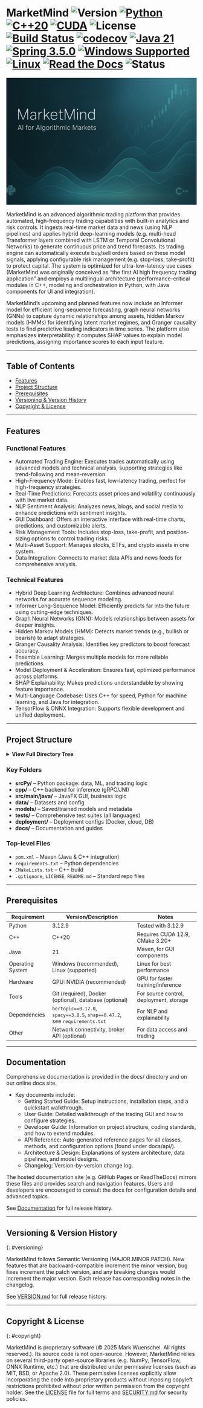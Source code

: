 # MarketMind ![Version](https://img.shields.io/badge/version-1.11.0-blue) [![Python](https://img.shields.io/badge/Python-3.12.9-3776AB?style=flat-square&logo=python)](https://www.python.org/) [![C++20](https://img.shields.io/badge/C%2B%2B-20-00599C?style=flat-square&logo=cplusplus)](https://isocpp.org/) [![CUDA](https://img.shields.io/badge/CUDA-12.9-76B900?style=flat-square&logo=nvidia)](https://developer.nvidia.com/cuda-toolkit) ![License](https://img.shields.io/badge/license-Proprietary-red) [![Build Status](https://img.shields.io/github/actions/workflow/status/Nalakram/QuantAIvus/ci.yml?branch=main)](https://github.com/Nalakram/QuantAIvus/actions) [![codecov](https://codecov.io/gh/MindForgeLabs/MarketMind/graph/badge.svg?token=LIJZD4YCFB)](https://codecov.io/gh/MindForgeLabs/MarketMind) [![Java 21](https://img.shields.io/badge/Java-21-007396?style=flat-square&logo=openjdk)](https://www.oracle.com/java/technologies/downloads/#java21) [![Spring 3.5.0](https://img.shields.io/badge/Spring%203.5.0-6DB33F?style=flat&logo=spring&logoColor=white)](https://spring.io/) [![Windows Supported](https://custom-icon-badges.demolab.com/badge/Windows-Supported-0078D6?logo=windows11&logoColor=white)](https://www.microsoft.com/windows) [![Linux](https://img.shields.io/badge/Linux-Tested-FCC624?style=flat-square&logo=linux)](https://kernel.org/) [![Read the Docs](https://img.shields.io/badge/docs-Read_the_Docs-8CA1AF?logo=readthedocs)](https://marketmind-docs.readthedocs.io/en/latest/) ![Status](https://img.shields.io/badge/status-development-FFA500?style=flat-square)

![MarketMind Banner](https://raw.githubusercontent.com/Nalakram/marketmind-docs/main/docs/source/images/banner1.png)

MarketMind is an advanced algorithmic trading platform that provides automated, high-frequency trading capabilities with built-in analytics and risk 
controls. It ingests real-time market data and news (using NLP pipelines) and applies hybrid deep-learning models (e.g. multi-head Transformer layers 
combined with LSTM or Temporal Convolutional Networks) to generate continuous price and trend forecasts. 
Its trading engine can automatically execute buy/sell orders based on these model signals, applying configurable risk management (e.g. stop-loss, 
take-profit) to protect capital. The system is optimized for ultra-low-latency use cases (MarketMind was originally conceived as “the first AI high 
frequency trading application” and employs a multilingual architecture (performance-critical modules in C++, modeling and orchestration in Python, with Java 
components for UI and integration). 

MarketMind’s upcoming and planned features now include an Informer model for efficient long-sequence forecasting, graph neural networks (GNNs) to capture 
dynamic relationships among assets, hidden Markov models (HMMs) for identifying latent market regimes, and Granger causality tests to find predictive 
leading indicators in time series. The platform also emphasizes interpretability: it computes SHAP values to explain model predictions, assigning importance 
scores to each input feature.

---

## Table of Contents
- [Features](#features)
- [Project Structure](#project-structure)
- [Prerequisites](#prerequisites)
- [Versioning & Version History](#versioning)
- [Copyright & License](#copyright)

---

## Features

### Functional Features

- Automated Trading Engine: Executes trades automatically using advanced models and technical analysis, supporting strategies like trend-following and 
mean-reversion.
- High-Frequency Mode: Enables fast, low-latency trading, perfect for high-frequency strategies.
- Real-Time Predictions: Forecasts asset prices and volatility continuously with live market data.
- NLP Sentiment Analysis: Analyzes news, blogs, and social media to enhance predictions with sentiment insights.
- GUI Dashboard: Offers an interactive interface with real-time charts, predictions, and customizable alerts.
- Risk Management Tools: Includes stop-loss, take-profit, and position-sizing options to control trading risks.
- Multi-Asset Support: Manages stocks, ETFs, and crypto assets in one system.
- Data Integration: Connects to market data APIs and news feeds for comprehensive analysis.

### Technical Features

- Hybrid Deep Learning Architecture: Combines advanced neural networks for accurate sequence modeling.
- Informer Long-Sequence Model: Efficiently predicts far into the future using cutting-edge techniques.
- Graph Neural Networks (GNN): Models relationships between assets for deeper insights.
- Hidden Markov Models (HMM): Detects market trends (e.g., bullish or bearish) to adapt strategies.
- Granger Causality Analysis: Identifies key predictors to boost forecast accuracy.
- Ensemble Learning: Merges multiple models for more reliable predictions.
- Model Deployment & Acceleration: Ensures fast, optimized performance across platforms.
- SHAP Explainability: Makes predictions understandable by showing feature importance.
- Multi-Language Codebase: Uses C++ for speed, Python for machine learning, and Java for integration.
- TensorFlow & ONNX Integration: Supports flexible development and unified deployment.

---

## Project Structure

<details>
<summary><strong>View Full Directory Tree</strong></summary>

```
MarketMind/
├── srcPy/           # Python: data pipeline, ML, trading logic
├── cpp/             # C++ backend: high-performance inference
├── src/
│   ├── main/
│   │   ├── java/        # JavaFX UI & business logic
│   │   └── resources/   # UI layouts (FXML), CSS, configs
│   └── test/            # Java tests & test resources
├── data/            # Datasets: raw, processed, config
├── models/          # Trained models, metadata, evaluation
├── tests/           # Python, C++, Java, and integration tests
├── deployment/      # Docker, InfluxDB, deployment configs
├── docs/            # Documentation, guides, images
├── scripts/         # Build & helper scripts
├── libs/            # Native libraries (e.g., JNI)
├── pom.xml          # Maven config
├── requirements.txt # Python dependencies
├── CMakeLists.txt   # C++ build config
├── README.md, LICENSE, .gitignore, etc.
```

</details>

### Key Folders

* **srcPy/** – Python package: data, ML, and trading logic
* **cpp/** – C++ backend for inference (gRPC/JNI)
* **src/main/java/** – JavaFX GUI, business logic
* **data/** – Datasets and config
* **models/** – Saved/trained models and metadata
* **tests/** – Comprehensive test suites (all languages)
* **deployment/** – Deployment configs (Docker, cloud, DB)
* **docs/** – Documentation and guides

### Top-level Files

* `pom.xml` – Maven (Java & C++ integration)
* `requirements.txt` – Python dependencies
* `CMakeLists.txt` – C++ build
* `.gitignore`, `LICENSE`, `README.md` – Standard repo files

---

## Prerequisites

| Requirement      | Version/Description                                                        | Notes                                   |
|------------------|----------------------------------------------------------------------------|-----------------------------------------|
| Python           | 3.12.9                                                                     | Tested with 3.12.9                      |
| C++              | C++20                                                                      | Requires CUDA 12.9, CMake 3.20+         |
| Java             | 21                                                                         | Maven, for GUI components               |
| Operating System | Windows (recommended), Linux (supported)                                   | Linux for best performance              |
| Hardware         | GPU: NVIDIA (recommended)                                                  | GPU for faster training/inference       |
| Tools            | Git (required), Docker (optional), database (optional)                     | For source control, deployment, storage |
| Dependencies     | `bertopic==0.17.0`, `spacy==3.8.5`, `shap==0.47.2`, see `requirements.txt` | For NLP and explainability              |
| Other            | Network connectivity, broker API (optional)                                | For data access and trading             |

---

## Documentation

Comprehensive documentation is provided in the docs/ directory and on our online docs site. 
- Key documents include:
  - Getting Started Guide: Setup instructions, installation steps, and a quickstart walkthrough.
  - User Guide: Detailed walkthrough of the trading GUI and how to configure strategies.
  - Developer Guide: Information on project structure, coding standards, and how to extend modules.
  - API Reference: Auto-generated reference pages for all classes, methods, and configuration options (found under docs/api/).
  - Architecture & Design: Explanations of system architecture, data pipelines, and model designs.
  - Changelog: Version-by-version change log.
   
The hosted documentation site (e.g. GitHub Pages or ReadTheDocs) mirrors these files and provides search and navigation features. Users and developers are 
encouraged to consult the docs for configuration details and advanced topics.

<p>See <a href="https://github.com/MindForgeLabs/MarketMind/tree/main/docs">Documentation</a> for full release history.</p>

---

## Versioning & Version History
{: #versioning}

MarketMind follows Semantic Versioning (MAJOR.MINOR.PATCH). New features that are backward-compatible increment the minor version, bug fixes increment the 
patch version, and any breaking changes would increment the major version. Each release has corresponding notes in the changelog.
<p>See <a href="https://github.com/Nalakram/QuantAIvus/blob/main/VERSION.md">VERSION.md</a> for full release history.</p>

---

## Copyright & License
{: #copyright}

MarketMind is proprietary software (© 2025 Mark Wuenschel. All rights reserved.). Its source code is not open-source. However, MarketMind relies on 
several third-party open-source libraries (e.g. NumPy, TensorFlow, ONNX Runtime, etc.) that are distributed under permissive licenses (such as MIT, BSD, or 
Apache 2.0). These permissive licenses explicitly allow incorporating the code into proprietary products without imposing copyleft restrictions prohibited 
without prior written permission from the copyright holder.
See the [LICENSE](LICENSE) file for full terms and [SECURITY.md](SECURITY.md) for security policies.


